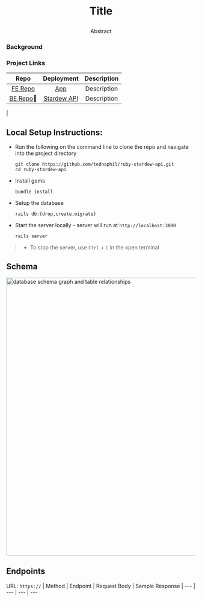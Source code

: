 <!-- <div align="center">
  <img src="" alt="" height="200px">
</div> -->

<!-- <div>
  <img src="" alt="" height="200px">
</div> -->

# <p align="center">Title</p>

<!-- ## Summary: -->
<p align="center">Abstract</p>

### Background

### Project Links
|Repo|Deployment|Description|
|:--:|:--:|:--:|
|[FE Repo]()|[App]()| Description|
|[BE Repo](https://github.com/tednaphil/ruby-stardew-api)📍 | [Stardew API]()| Description|
|

## Local Setup Instructions:
- Run the following on the command line to clone the repo and navigate into the project directory
    ```
    git clone https://github.com/tednaphil/ruby-stardew-api.git
    cd ruby-stardew-api
    ```
- Install gems
    ```
    bundle install
    ```
- Setup the database
    ```
    rails db:{drop,create,migrate}
    ```
- Start the server locally - server will run at `http://localhost:3000`
    ```
    rails server
    ```
> - To stop the server, use `Ctrl` + `C` in the open terminal
<!-- * How to run the test suite -->

## Schema
<img width="738" alt="database schema graph and table relationships" src="">


## Endpoints
URL: `https://`
| Method | Endpoint | Request Body | Sample Response |
--- | --- | --- | ---
<!-- `GET` | `/teas` | n/a | `[{id: 2, name: "Assam Tea", slug: "assam", style: "black",...}, ...]`
`GET` | `/teas/:id` | n/a | `{id: 2, name: "Assam Tea", slug: "assam", style: "black",...}`
`GET` | `/user_favs/:user_id` | n/a | `[{id: 1, user_id: 1, tea_id: 2}, ...]`
`POST` | `/user_favs/` | `{fav: {user_id: 1, tea_id: 5}}` | `{id: 2, user_id: 1, tea_id: 5}`
`DELETE` | `/user_favs/:fav_id` | n/a | n/a -->
